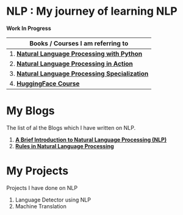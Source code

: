 # NLP : My journey of learning NLP

**Work In Progress**

|Books / Courses I am referring to|
| ----- |
| 1. [**Natural Language Processing with Python**](https://www.nltk.org/book/) |
| 2. [**Natural Language Processing in Action**](https://www.manning.com/books/natural-language-processing-in-action) |
| 3. [**Natural Language Processing Specialization**](https://www.coursera.org/specializations/natural-language-processing) |
| 4. [**HuggingFace Course**](https://huggingface.co/course/)


# My Blogs

The list of al the Blogs which I have written on NLP.
1. [**A Brief Introduction to Natural Language Processing (NLP)**](https://sharadmittal.hashnode.dev/a-brief-introduction-to-natural-language-processing-nlp)
2. [**Rules in Natural Language Processing**](https://sharadmittal.hashnode.dev/rules-in-natural-language-processing)


# My Projects

Projects I have done on NLP
1. Language Detector using NLP
2. Machine Translation
